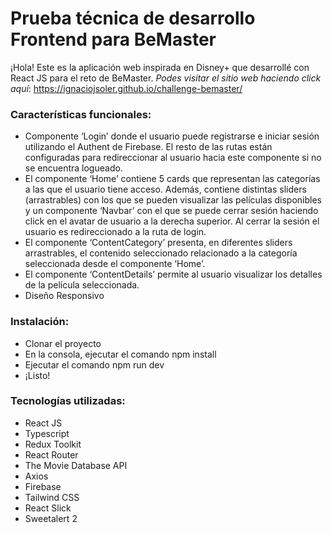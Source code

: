 # Prueba técnica de desarrollo Frontend para BeMaster

¡Hola! Este es la aplicación web inspirada en Disney+ que desarrollé con React JS para el reto de BeMaster. *Podes visitar el sitio web haciendo click aquí*: https://ignaciojsoler.github.io/challenge-bemaster/

### Características funcionales:
- Componente ‘Login’ donde el usuario puede registrarse e iniciar sesión utilizando el Authent de Firebase. El resto de las rutas están configuradas para redireccionar al usuario hacia este componente si no se encuentra logueado.
- El componente ‘Home’ contiene 5 cards que representan las categorías a las que el usuario tiene acceso. Además, contiene distintas sliders (arrastrables) con los que se pueden visualizar las películas disponibles y un componente ‘Navbar’ con el que se puede cerrar sesión haciendo click en el avatar de usuario a la derecha superior. Al cerrar la sesión el usuario es redireccionado a la ruta de login.
- El componente ‘ContentCategory’ presenta, en diferentes sliders arrastrables, el contenido seleccionado relacionado a la categoría seleccionada desde el componente ‘Home’.
- El componente ‘ContentDetails’ permite al usuario visualizar los detalles de la película seleccionada.
- Diseño Responsivo

### Instalación:
- Clonar el proyecto
- En la consola, ejecutar el comando npm install
- Ejecutar el comando npm run dev
- ¡Listo!

### Tecnologías utilizadas:
- React JS
- Typescript
- Redux Toolkit
- React Router
- The Movie Database API
- Axios
- Firebase
- Tailwind CSS
- React Slick
- Sweetalert 2
